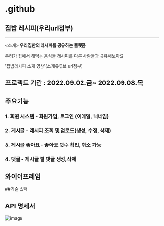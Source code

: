 # .github
## 집밥 레시피(우리url첨부)
---
<소개> **우리집만의 레시피를 공유하는 플랫폼**

우리가 집에서 해먹는 음식들 레시피를 다른 사람들과 공유해보아요

'집밥레시피 소개 영상'(소개유튜브 url첨부)


## 프로젝트 기간 : 2022.09.02.금~ 2022.09.08.목

## 주요기능
### 1. 회원 시스템 - 회원가입, 로그인 (이메일, 닉네임)
### 2. 게시글 - 레시피 조회 및 업로드(생성, 수정, 삭제)
### 3. 게시글 좋아요 - 좋아요 갯수 확인, 취소 가능
### 4. 댓글 - 게시글 별 댓글 생성,삭제

## 와이어프레임


##기술 스택

## API 명세서
![image](https://user-images.githubusercontent.com/108795153/189078430-ac93b3b7-efe5-4736-a6bb-f6be93b402cf.png)

